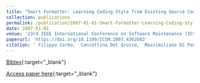 ```yaml
---
title: "Smart Formatter: Learning Coding Style from Existing Source Code"
collection: publications
permalink: /publication/2007-01-01-Smart-Formatter-Learning-Coding-Style-from-Existing-Source-Code
date: 2007-01-01
venue: '23rd IEEE International Conference on Software Maintenance (ICSM 2007), October 2-5, 2007, Paris, France'
paperurl: 'https://doi.org/10.1109/ICSM.2007.4362682'
citation: ' Filippo Corbo,  Concettina Del Grosso,  Massimiliano Di Penta, &quot;Smart Formatter: Learning Coding Style from Existing Source Code.&quot; 23rd IEEE International Conference on Software Maintenance (ICSM 2007), October 2-5, 2007, Paris, France, 2007.'
---
```

[Bibtex](https://dblp.org/rec/bib/conf/icsm/CorboGP07){:target="_blank"}

[Access paper here](https://doi.org/10.1109/ICSM.2007.4362682){:target="_blank"}
